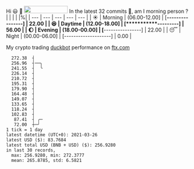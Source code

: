 Hi :smiley: :wave: <img src="https://jojoee.jojoee.com/api/utcnow" width="120" height="20">
In the latest 32 commits :bug:, am I morning person ? 
| | | | |%|
| --- | --- | --- | --- | --- |
| :sunny: | Morning | (06.00-12.00] | [****----------------] | 22.00 |
| :satisfied: | Daytime | (12.00-18.00] | [***********---------] | 56.00 |
| :moon: | Evening | (18.00-00.00] | [****----------------] | 22.00 |
| :sleeping: | Night | (00.00-06.00] | [--------------------] | 0.00 |

My crypto trading [duckbot](https://github.com/jojoee/duckbot) performance on [ftx.com](https://ftx.com/#a=13144711)
```
  272.38  ┤
  256.96  ┤──╮
  241.55  ┤  ╰
  226.14  ┤
  210.72  ┤
  195.31  ┤
  179.90  ┤
  164.48  ┤
  149.07  ┤
  133.65  ┤
  118.24  ┤
  102.83  ┤
   87.41  ┤ ╭─
   72.00  ┼─╯
1 tick = 1 day
latest datetime (UTC+0): 2021-03-26
latest USD ($): 83.7684
latest total USD (BNB + USD) ($): 256.9280
in last 30 records,
  max: 256.9280, min: 272.3777
  mean: 265.8785, std: 6.5821
``` 

